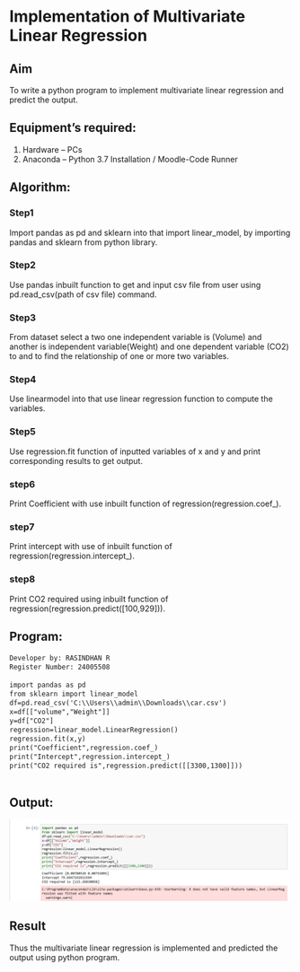 # Implementation of Multivariate Linear Regression
## Aim
To write a python program to implement multivariate linear regression and predict the output.
## Equipment’s required:
1.	Hardware – PCs
2.	Anaconda – Python 3.7 Installation / Moodle-Code Runner
## Algorithm:
### Step1
Import pandas as pd and sklearn into that import linear_model, by importing pandas and sklearn from python library.
### Step2
Use pandas inbuilt function to get and input csv file from user using pd.read_csv(path of csv file) command.
### Step3
From dataset select a two one independent variable is (Volume) and another is independent variable(Weight) and one dependent variable (CO2) to and to find the relationship of one or more two variables.
### Step4
Use linearmodel into that use linear regression function to compute the variables.
### Step5
Use regression.fit function of inputted variables of x and y and print corresponding results to get output.
### step6
Print Coefficient with use inbuilt function of regression(regression.coef_).
### step7
Print intercept with use of inbuilt function of regression(regression.intercept_).
### step8
Print CO2 required using inbuilt function of regression(regression.predict([100,929])).
## Program:
```
Developer by: RASINDHAN R
Register Number: 24005508

import pandas as pd
from sklearn import linear_model
df=pd.read_csv('C:\\Users\\admin\\Downloads\\car.csv')
x=df[["volume","Weight"]]
y=df["CO2"]
regression=linear_model.LinearRegression()
regression.fit(x,y)
print("Coefficient",regression.coef_)
print("Intercept",regression.intercept_)
print("CO2 required is",regression.predict([[3300,1300]]))    


```
## Output:
![Output](exp-10.jpg)


## Result
Thus the multivariate linear regression is implemented and predicted the output using python program.